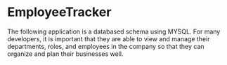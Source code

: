 # EmployeeTracker
The following application is a databased schema using MYSQL. For many developers, it is important that they are able to view and manage their departments, roles, and employees in the company so that they can organize and plan their businesses well.
